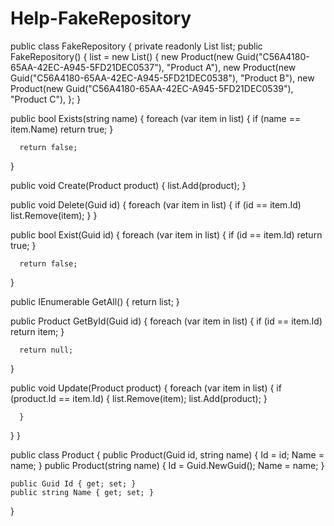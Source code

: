 # Help-FakeRepository

public class FakeRepository
{
  private readonly List<Product> list;
  public FakeRepository()
  {
      list = new List<Product>() {
          new Product(new Guid("C56A4180-65AA-42EC-A945-5FD21DEC0537"), "Product A"),
          new Product(new Guid("C56A4180-65AA-42EC-A945-5FD21DEC0538"), "Product B"),
          new Product(new Guid("C56A4180-65AA-42EC-A945-5FD21DEC0539"), "Product C"),
      };
  }

  public bool Exists(string name)
  {
      foreach (var item in list)
      {
          if (name == item.Name)
              return true;
      }

      return false;
  }

  public void Create(Product product)
  {
      list.Add(product);
  }


  public void Delete(Guid id)
  {
      foreach (var item in list)
      {
          if (id == item.Id)
              list.Remove(item);
      }
  }

  public bool Exist(Guid id)
  {
      foreach (var item in list)
      {
          if (id == item.Id)
              return true;
      }

      return false;
  }

  public IEnumerable<Product> GetAll()
  {
      return list;
  }

  public Product GetById(Guid id)
  {
      foreach (var item in list)
      {
          if (id == item.Id)
              return item;
      }

      return null;
  }

  public void Update(Product product)
  {
      foreach (var item in list)
      {
          if (product.Id == item.Id)
          {
              list.Remove(item);
              list.Add(product);
          }

      }
  }
}


public class Product
{
    public Product(Guid id, string name)
    {
        Id = id;
        Name = name;
    }
    public Product(string name)
    {
        Id = Guid.NewGuid();
        Name = name;
    }

    public Guid Id { get; set; }
    public string Name { get; set; }
}

